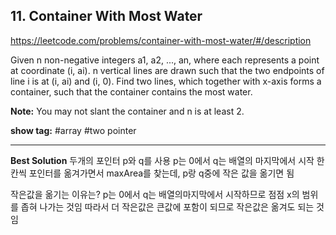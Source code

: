 ## 11. Container With Most Water

https://leetcode.com/problems/container-with-most-water/#/description

Given n non-negative integers a1, a2, ..., an, where each represents a point at coordinate (i, ai).
n vertical lines are drawn such that the two endpoints of line i is at (i, ai) and (i, 0). Find two lines, which together with x-axis forms a container, such that the container contains the most water.

**Note:** You may not slant the container and n is at least 2.

**show tag:** \#array \#two pointer

-------------------------------

**Best Solution**
두개의 포인터 p와 q를 사용
p는 0에서 q는 배열의 마지막에서 시작
한칸씩 포인터를 옮겨가면서 maxArea를 찾는데, p랑 q중에 작은 값을 옮기면 됨

작은값을 옮기는 이유는?
p는 0에서 q는 배열의마지막에서 시작하므로 점점 x의 범위를 좁혀 나가는 것임
따라서 더 작은값은 큰값에 포함이 되므로 작은값은 옮겨도 되는 것임
